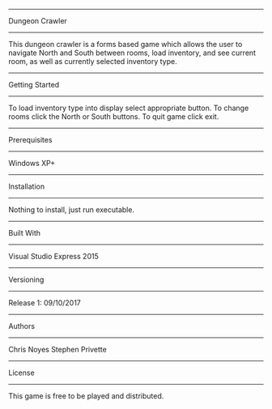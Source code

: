 *****************
Dungeon Crawler
*****************
This dungeon crawler is a forms based game which allows the user to navigate North and South between rooms, load inventory, and see current room, as well as currently selected inventory type.  

*****************
Getting Started
*****************
To load inventory type into display select appropriate button.  To change rooms click the North or South buttons.  To quit game click exit.

*****************
Prerequisites
*****************
Windows XP+

*****************
Installation
*****************

Nothing to install, just run executable.

*****************
Built With
*****************

Visual Studio Express 2015

*****************
Versioning
*****************

Release 1: 09/10/2017

*****************
Authors
*****************
Chris Noyes 
Stephen Privette

*****************
License
*****************

This game is free to be played and distributed.
